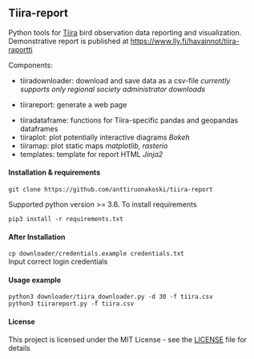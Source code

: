 ## Tiira-report

Python tools for [Tiira](https://www.tiira.fi) bird observation data reporting and visualization. Demonstrative report is published at https://www.lly.fi/havainnot/tiira-raportti 
  
Components:

- tiiradownloader: download and save data as a csv-file 
*currently supports only regional society administrator downloads* 

- tiirareport: generate a web page
+ tiiradataframe: functions for Tiira-specific pandas and geopandas dataframes 
+ tiiraplot: plot potentially interactive diagrams 
*Bokeh*
+ tiiramap: plot static maps 
*matplotlib, rasterio*
+ templates: template for report HTML 
*Jinja2*

#### Installation & requirements

`git clone https://github.com/anttiruonakoski/tiira-report`

Supported python version >= 3.6.
To install requirements

`pip3 install -r requirements.txt` 

#### After Installation

`cp downloader/credentials.example credentials.txt`  
Input correct login credentials

#### Usage example

```
python3 downloader/tiira_downloader.py -d 30 -f tiira.csv
python3 tiirareport.py -f tiira.csv
```

#### License

This project is licensed under the MIT License - see the [LICENSE](LICENSE) file for details



